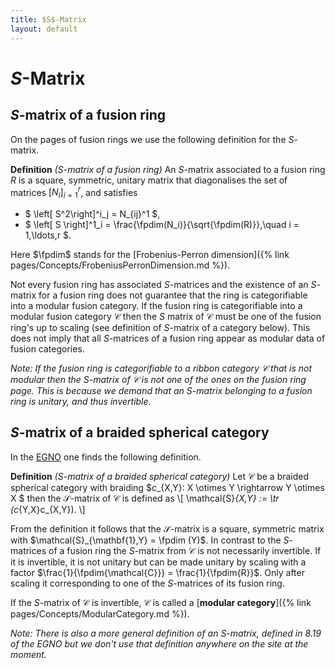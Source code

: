 ```yaml
---
title: $S$-Matrix
layout: default
---
```


# $S$-Matrix

## $S$-matrix of a fusion ring
On the pages of fusion rings we use the following definition for the $S$-matrix.

**Definition**
_($S$-matrix of a fusion ring)_
An $S$-matrix associated to a fusion ring $R$ is a square, symmetric, unitary matrix that diagonalises the set of matrices $[N_i]_{i=1}^r$, and satisfies

  * $ \left[ S^2\right]^i_j =  N_{ij}^1 $,
  * $ \left[ S \right]^1_i  =  \frac{\fpdim(N_i)}{\sqrt{\fpdim(R)}},\quad i = 1,\ldots,r $.

Here $\fpdim$ stands for the [Frobenius-Perron dimension]({% link pages/Concepts/FrobeniusPerronDimension.md %}).

Not every fusion ring has associated $S$-matrices and the existence of an $S$-matrix for a fusion ring does not guarantee that the ring is categorifiable into a modular fusion category. If the fusion ring is categorifiable into a modular fusion category $\mathcal{C}$ then the $S$ matrix of $\mathcal{C}$ must be one of the fusion ring's up to scaling (see definition of $S$-matrix of a category below). This does not imply that all $S$-matrices of a fusion ring appear as modular data of fusion categories.

_Note: If the fusion ring is categorifiable to a ribbon category $\mathcal{C}$ that is not modular then the $S$-matrix of $\mathcal{C}$ is not one of the ones on the fusion ring page. This is because we demand that an S-matrix belonging to a fusion ring is unitary, and thus invertible._

## $S$-matrix of a braided spherical category
In the [EGNO](https://math.mit.edu/~etingof/egnobookfinal.pdf) one finds the following definition.

**Definition**
_($S$-matrix of a braided spherical category)_
Let $\mathcal{C}$ be a braided spherical category with braiding $c_{X,Y}: X \otimes Y \rightarrow Y \otimes X $ then the $\mathcal{S}$-matrix of $\mathcal{C}$ is defined as
\\[
  \mathcal{S}_{X,Y} := \tr (c_{Y,X}c_{X,Y}).
\\]

From the definition it follows that the $\mathcal{S}$-matrix is a square, symmetric matrix with $\mathcal{S}_{\mathbf{1},Y} = \fpdim (Y)$.
In contrast to the $S$-matrices of a fusion ring the $S$-matrix from $\mathcal{C}$ is not necessarily invertible. If it is invertible, it is not unitary but can be made unitary by scaling with a factor $\frac{1}{\fpdim{\mathcal{C}}} = \frac{1}{\fpdim{R}}$. Only after scaling it corresponding to one of the $S$-matrices of its fusion ring.

If the $S$-matrix of $\mathcal{C}$ is invertible, $\mathcal{C}$ is called a [**modular category**]({% link pages/Concepts/ModularCategory.md %}).

_Note: There is also a more general definition of an $S$-matrix, defined in 8.19 of the EGNO but we don't use that definition anywhere on the site at the moment._
